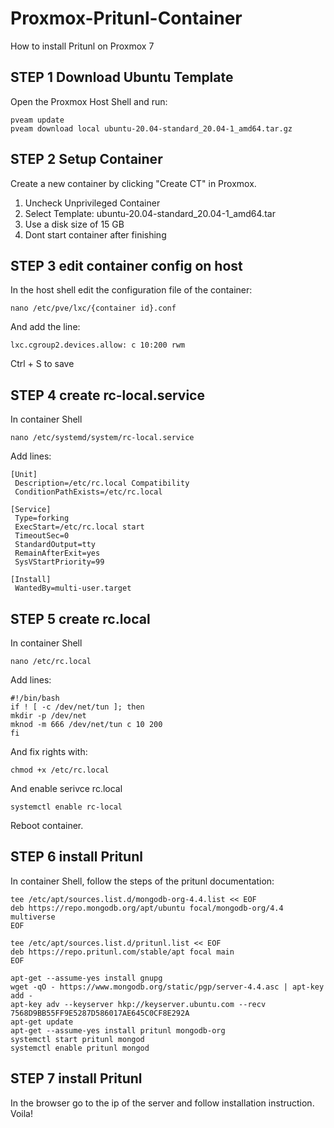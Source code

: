 # Proxmox-Pritunl-Container
How to install Pritunl on Proxmox 7


## STEP 1 Download Ubuntu Template
Open the Proxmox Host Shell and run:
```
pveam update
pveam download local ubuntu-20.04-standard_20.04-1_amd64.tar.gz
```

## STEP 2 Setup Container
Create a new container by clicking "Create CT" in Proxmox.
1. Uncheck Unprivileged Container
2. Select Template: ubuntu-20.04-standard_20.04-1_amd64.tar
3. Use a disk size of 15 GB
4. Dont start container after finishing
	
## STEP 3 edit container config on host
In the host shell edit the configuration file of the container:
```
nano /etc/pve/lxc/{container id}.conf
```

And add the line:
```
lxc.cgroup2.devices.allow: c 10:200 rwm
```
Ctrl + S to save


## STEP 4 create rc-local.service
In container Shell

```
nano /etc/systemd/system/rc-local.service
```

Add lines:
```
[Unit]
 Description=/etc/rc.local Compatibility
 ConditionPathExists=/etc/rc.local

[Service]
 Type=forking
 ExecStart=/etc/rc.local start
 TimeoutSec=0
 StandardOutput=tty
 RemainAfterExit=yes
 SysVStartPriority=99

[Install]
 WantedBy=multi-user.target
```

## STEP 5 create rc.local
In container Shell
```
nano /etc/rc.local
```

Add lines:
```
#!/bin/bash
if ! [ -c /dev/net/tun ]; then
mkdir -p /dev/net
mknod -m 666 /dev/net/tun c 10 200
fi
```

And fix rights with:
```
chmod +x /etc/rc.local
```

And enable serivce rc.local
```
systemctl enable rc-local
```

Reboot container.

## STEP 6 install Pritunl
In container Shell, follow the steps of the pritunl documentation:

```
tee /etc/apt/sources.list.d/mongodb-org-4.4.list << EOF
deb https://repo.mongodb.org/apt/ubuntu focal/mongodb-org/4.4 multiverse
EOF

tee /etc/apt/sources.list.d/pritunl.list << EOF
deb https://repo.pritunl.com/stable/apt focal main
EOF

apt-get --assume-yes install gnupg
wget -qO - https://www.mongodb.org/static/pgp/server-4.4.asc | apt-key add -
apt-key adv --keyserver hkp://keyserver.ubuntu.com --recv 7568D9BB55FF9E5287D586017AE645C0CF8E292A
apt-get update
apt-get --assume-yes install pritunl mongodb-org
systemctl start pritunl mongod
systemctl enable pritunl mongod
```

## STEP 7 install Pritunl
In the browser go to the ip of the server and follow installation instruction.
Voila!

